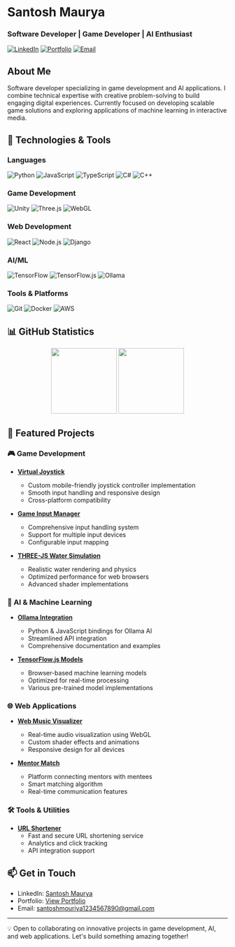 # Santosh Maurya
### Software Developer | Game Developer | AI Enthusiast

[![LinkedIn](https://img.shields.io/badge/LinkedIn-Connect-blue.svg?style=flat-square&logo=linkedin)](https://www.linkedin.com/in/santosh-maurya-700630215/)
[![Portfolio](https://img.shields.io/badge/Portfolio-Visit-green.svg?style=flat-square&logo=firefox-browser)](https://joker-pyc.github.io/Portfolio/)
[![Email](https://img.shields.io/badge/Email-Contact-red.svg?style=flat-square&logo=gmail)](mailto:santoshmouriya1234567890@gmail.com)

## About Me
Software developer specializing in game development and AI applications. I combine technical expertise with creative problem-solving to build engaging digital experiences. Currently focused on developing scalable game solutions and exploring applications of machine learning in interactive media.

## 🔧 Technologies & Tools

### Languages
![Python](https://img.shields.io/badge/Python-3776AB?style=flat-square&logo=python&logoColor=white)
![JavaScript](https://img.shields.io/badge/JavaScript-F7DF1E?style=flat-square&logo=javascript&logoColor=black)
![TypeScript](https://img.shields.io/badge/TypeScript-3178C6?style=flat-square&logo=typescript&logoColor=white)
![C#](https://img.shields.io/badge/C%23-239120?style=flat-square&logo=c-sharp&logoColor=white)
![C++](https://img.shields.io/badge/C++-00599C?style=flat-square&logo=c%2B%2B&logoColor=white)

### Game Development
![Unity](https://img.shields.io/badge/Unity-000000?style=flat-square&logo=unity&logoColor=white)
![Three.js](https://img.shields.io/badge/Three.js-000000?style=flat-square&logo=three.js&logoColor=white)
![WebGL](https://img.shields.io/badge/WebGL-990000?style=flat-square&logo=webgl&logoColor=white)

### Web Development
![React](https://img.shields.io/badge/React-61DAFB?style=flat-square&logo=react&logoColor=black)
![Node.js](https://img.shields.io/badge/Node.js-339933?style=flat-square&logo=node.js&logoColor=white)
![Django](https://img.shields.io/badge/Django-092E20?style=flat-square&logo=django&logoColor=white)

### AI/ML
![TensorFlow](https://img.shields.io/badge/TensorFlow-FF6F00?style=flat-square&logo=tensorflow&logoColor=white)
![TensorFlow.js](https://img.shields.io/badge/TensorFlow.js-FF6F00?style=flat-square&logo=tensorflow&logoColor=white)
![Ollama](https://img.shields.io/badge/Ollama-000000?style=flat-square&logo=robot&logoColor=white)

### Tools & Platforms
![Git](https://img.shields.io/badge/Git-F05032?style=flat-square&logo=git&logoColor=white)
![Docker](https://img.shields.io/badge/Docker-2496ED?style=flat-square&logo=docker&logoColor=white)
![AWS](https://img.shields.io/badge/AWS-232F3E?style=flat-square&logo=amazon-aws&logoColor=white)

## 📊 GitHub Statistics

<div align="center">
  <img height="150em" src="https://github-readme-stats.vercel.app/api?username=Joker-pyc&show_icons=true&theme=github_dark&hide_border=true&count_private=true" />
  <img height="150em" src="https://github-readme-streak-stats.herokuapp.com/?user=Joker-pyc&theme=github-dark&hide_border=true" />
</div>

## 🚀 Featured Projects

### 🎮 Game Development
- **[Virtual Joystick](https://github.com/Joker-pyc/Virtual-Joystick)**
  - Custom mobile-friendly joystick controller implementation
  - Smooth input handling and responsive design
  - Cross-platform compatibility

- **[Game Input Manager](https://github.com/Joker-pyc/Game-Input-Manager)**
  - Comprehensive input handling system
  - Support for multiple input devices
  - Configurable input mapping

- **[THREE-JS Water Simulation](https://github.com/Joker-pyc/THREE-JS-WATER)**
  - Realistic water rendering and physics
  - Optimized performance for web browsers
  - Advanced shader implementations

### 🤖 AI & Machine Learning
- **[Ollama Integration](https://github.com/Joker-pyc/ollama-python)**
  - Python & JavaScript bindings for Ollama AI
  - Streamlined API integration
  - Comprehensive documentation and examples

- **[TensorFlow.js Models](https://github.com/Joker-pyc/tfjs-models)**
  - Browser-based machine learning models
  - Optimized for real-time processing
  - Various pre-trained model implementations

### 🌐 Web Applications
- **[Web Music Visualizer](https://github.com/Joker-pyc/Web-Music-Visualizer-)**
  - Real-time audio visualization using WebGL
  - Custom shader effects and animations
  - Responsive design for all devices

- **[Mentor Match](https://github.com/Joker-pyc/Mentor-Match)**
  - Platform connecting mentors with mentees
  - Smart matching algorithm
  - Real-time communication features

### 🛠️ Tools & Utilities
- **[URL Shortener](https://github.com/Joker-pyc/URL-Shortener)**
  - Fast and secure URL shortening service
  - Analytics and click tracking
  - API integration support

## 📫 Get in Touch
- LinkedIn: [Santosh Maurya](https://www.linkedin.com/in/santosh-maurya-700630215/)
- Portfolio: [View Portfolio](https://joker-pyc.github.io/Portfolio/)
- Email: santoshmouriya1234567890@gmail.com

---

💡 Open to collaborating on innovative projects in game development, AI, and web applications. Let's build something amazing together!
